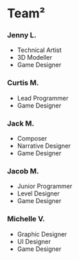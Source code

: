 # Team²
### Jenny L.
- Technical Artist
- 3D Modeller
- Game Designer
### Curtis M.
- Lead Programmer
- Game Designer
### Jack M.
- Composer
- Narrative Designer
- Game Designer
### Jacob M.
- Junior Programmer
- Level Designer
- Game Designer
### Michelle V.
- Graphic Designer
- UI Designer
- Game Designer
